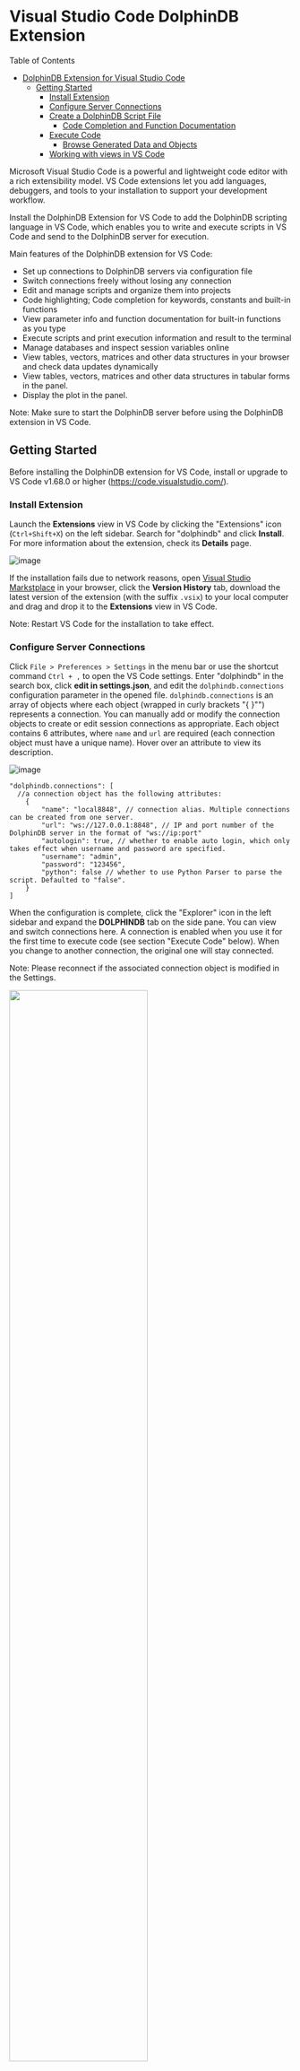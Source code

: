 # Visual Studio Code DolphinDB Extension

Table of Contents

- [DolphinDB Extension for Visual Studio Code](#dolphindb-extension-for-visual-studio-code)
  - [Getting Started](#getting-started)
    - [Install Extension](#install-extension)
    - [Configure Server Connections](#configure-server-connections)
    - [Create a DolphinDB Script File](#create-a-dolphindb-script-file)
      - [Code Completion and Function Documentation](#code-completion-and-function-documentation)
    - [Execute Code](#execute-code)
      - [Browse Generated Data and Objects](#browse-generated-data-and-objects)
    - [Working with views in VS Code](#working-with-views-in-vs-code)

Microsoft Visual Studio Code is a powerful and lightweight code editor with a rich extensibility model. VS Code extensions let you add languages, debuggers, and tools to your installation to support your development workflow.

Install the DolphinDB Extension for VS Code to add the DolphinDB scripting language in VS Code, which enables you to write and execute scripts in VS Code and send to the DolphinDB server for execution. 

Main features of the DolphinDB extension for VS Code:

- Set up connections to DolphinDB servers via configuration file
- Switch connections freely without losing any connection
- Edit and manage scripts and organize them into projects
- Code highlighting; Code completion for keywords, constants and built-in functions
- View parameter info and function documentation for built-in functions as you type
- Execute scripts and print execution information and result to the terminal
- Manage databases and inspect session variables online
- View tables, vectors, matrices and other data structures in your browser and check data updates dynamically
- View tables, vectors, matrices and other data structures in tabular forms in the panel.
- Display the plot in the panel.

Note: Make sure to start the DolphinDB server before using the DolphinDB extension in VS Code.

## Getting Started

Before installing the DolphinDB extension for VS Code, install or upgrade to VS Code v1.68.0 or higher (https://code.visualstudio.com/).

### Install Extension

Launch the **Extensions** view in VS Code by clicking the "Extensions" icon (`Ctrl+Shift+X`) on the left sidebar. Search for "dolphindb" and click **Install**. For more information about the extension, check its **Details** page.

![image](images/vscode/install_extension.png?raw=true)

If the installation fails due to network reasons, open [Visual Studio Markstplace](  
https://marketplace.visualstudio.com/items?itemName=dolphindb.dolphindb-vscode) in your browser, click the **Version History** tab, download the latest version of the extension (with the suffix `.vsix`) to your local computer and drag and drop it to the **Extensions** view in VS Code.

Note: Restart VS Code for the installation to take effect.

### Configure Server Connections 

Click `File > Preferences > Settings` in the menu bar or use the shortcut command `Ctrl + ,` to open the VS Code settings.
Enter "dolphindb" in the search box, click **edit in settings.json**, and edit the `dolphindb.connections` configuration parameter in the opened file.
`dolphindb.connections` is an array of objects where each object (wrapped in curly brackets "{ }"") represents a connection. You can manually add or modify the connection objects to create or edit session connections as appropriate. Each object contains 6 attributes, where `name` and `url` are required (each connection object must have a unique name). Hover over an attribute to view its description.

![image](images/vscode/config_connections.png?raw=true)

```
"dolphindb.connections": [
  //a connection object has the following attributes:
    {
        "name": "local8848", // connection alias. Multiple connections can be created from one server.
        "url": "ws://127.0.0.1:8848", // IP and port number of the DolphinDB server in the format of "ws://ip:port"
        "autologin": true, // whether to enable auto login, which only takes effect when username and password are specified.
        "username": "admin",
        "password": "123456",
        "python": false // whether to use Python Parser to parse the script. Defaulted to "false".
    }
]
```

When the configuration is complete, click the "Explorer" icon in the left sidebar and expand the **DOLPHINDB** tab on the side pane. You can view and switch connections here. A connection is enabled when you use it for the first time to execute code (see section "Execute Code" below). When you change to another connection, the original one will stay connected.

Note: Please reconnect if the associated connection object is modified in the Settings.

<img src=images/vscode/connections.png width=70%>

### Create a DolphinDB Script File

- If the script file name has the suffixed of `.dos`, VS Code will automatically associate it with the DolphinDB language and enable syntax highlighting, code completion and prompts. 
- If the script file has a different suffix other than `.dos`  , such as `.txt` , please manually associate the DolphinDB language by following the steps below:

-Click the "Select Language Mode" area at the bottom of the editor.

<img src=images/vscode/language_mode.png width=60%>

-Enter "dolphindb" in the language selection pop-up box, select "DolphinDB" in the dropdown and press `Enter`.

<img src=images/vscode/select_dolphindb_language.png width=60%>

#### Code Completion and Function Documentation

When entering a DolphinDB built-in function in the VSCode editor, code completion suggestions will pop up as you type. Press `Tab` or `Enter` to insert the selected function.

Hover the mouse over the function name to view the function documentation. The accompanying documentation for the function will expand to the side.

![image](images/vscode/func_doc.png)

### Execute Code

In the opened DolphinDB script file, select the code you want to execute and use the shortcut command `Ctrl+E` to send it to the DolphinDB Server for execution. If no code is selected, the line where the current cursor is located is executed. 

Note: To customize the shortcut keys for code execution, navigate to **File** > **Preferences** > **Keyboard Shortcuts**, enter "dolphindb", double-click **Execute Code**, and enter the shortcut keys you want.

#### Browse Generated Data and Objects

The **EXPLORER** view **DOLPHINDB** tab in the left pane displays the sessions created by the configured connections and all the variables generated in these sessions. You can check the name, type, dimension of the variables and how much memory they take up. 

Use the icons to the right of each variable to view it in your browser (see the "Data Browser" section below).

If you get a connection error (e.g., `ws://xxx errored`), make sure that:

- Your DolphinDB Server version is at least `1.30.16` or `2.00.4`
- If there is a configured system proxy, the proxy software and proxy server must support WebSocket connections. Otherwise, please turn off the proxy or add the DolphinDB Server IP to the exclusion list, and then restart VS Code.

### Working with Views in VS Code

- Connections and variables

![image](images/vscode/connections_and_variables.png)

In the **EXPLORER** view **DOLPHINDB** tab, all configured connections and their variables are displayed in tree structure. 

**List of connections**: To switch to a different session, select the radio button before the connection. To disconnect from a session, click the "disconnect" icon.

**Lists of variables**：Each connection nests a list of its variables. Hover over a variable to view its data structure. To the right side of each variable (excluding scalars and pairs), there are 2 icons. Use the icons to view the variables in your browser or in a pop-up window (see the "Data browsers" section below). 

- Data Browsers

You can browse variables in the terminal and the **EXPLORER** view **DOLPHINDB** tab in the VS Code editor in text-based format, or open it in DOLPHINDB panel or your web browser in tabular format.

**Terminal**

The first line of the execution result shows the elapsed time of execution and the server alias corresponding to the session.

The second line shows the data form and data size of the object. If the variable is a matrix or table, numbers of rows and columns are displayed.

The last line displays elapsed time of the execution.
  
**Explorer view > DOLPHINDB tab**

![image](images/vscode/dolphindb_tab.png)

In the **DOLPHINDB** tab, hover over a variable to check its value and information. The content is displayed in text-based format, which is the same as the output in the **TERMINAL**.

**DOLPHINDB panel**

![image](images/vscode/dolphindb_panel.png)

Select the DOLPHINDB at the bottom to view data structures such as vectors, matrices, and tables in tabular forms.

**Web browser**

The extension will start a local HTTP server for each VS Code window for displaying the DolphinDB vectors, matrices and tables in your browser in tabular format. By default, the available port range for the HTTP server is [8321,8420]. When you open a VS Code window,  the HTTP server looks for the first available port (starting with 8321 by default) as the actual port to listen on.

DolphinDB provides a configuration parameter `dolphindb.ports` in `settings.json`, which allows you to configure your own port numbers/range. Hover your mouse over `dolphindb.ports` for a detailed description and configuration hints.

How to view variables:

In the **Explorer** view **DOLPHINDB** tab, click the "Inspect Variable" icon next to a variable to open it in a browser window (the address is in the format of localhost:{port}) where you can check the value and structure of the variable.

After a variable is updated, click the icon again to refresh the web page to view the change. Or you can print the updated variable in VS code, and the web page will automatically reflect the change.

<img src=images/vscode/inspect_variable.png>

Click the "Inspect Variables in New Window" icon to open the variable in a pop-up window (Note: Please make sure your browser allows pop-ups). The pop-up cannot be refreshed to reflect the changes of a variable. You can open multiple pop-ups to compare different variables, or compare the same variable before and after an update (see screenshot below).

![image](images/vscode/inspect_variable_in_new_window.png)
